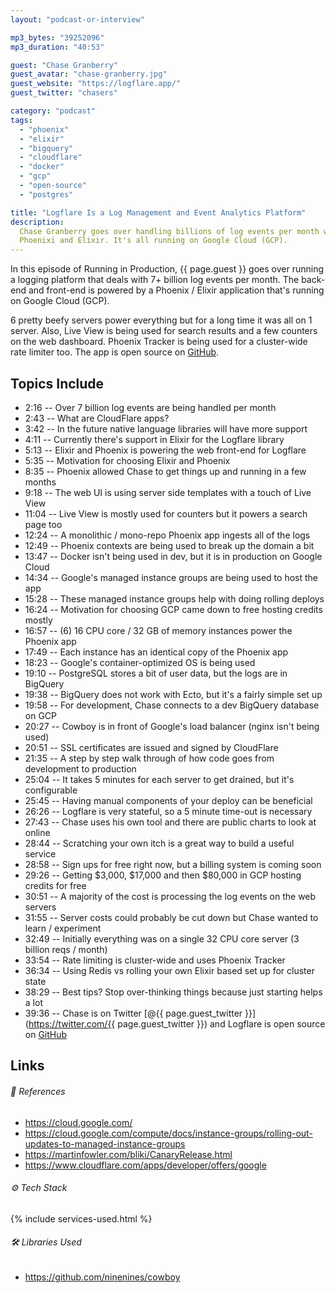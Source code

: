 ```yaml
---
layout: "podcast-or-interview"

mp3_bytes: "39252096"
mp3_duration: "40:53"

guest: "Chase Granberry"
guest_avatar: "chase-granberry.jpg"
guest_website: "https://logflare.app/"
guest_twitter: "chasers"

category: "podcast"
tags:
  - "phoenix"
  - "elixir"
  - "bigquery"
  - "cloudflare"
  - "docker"
  - "gcp"
  - "open-source"
  - "postgres"

title: "Logflare Is a Log Management and Event Analytics Platform"
description:
  Chase Granberry goes over handling billions of log events per month with
  Phoenixi and Elixir. It's all running on Google Cloud (GCP).
---
```


In this episode of Running in Production, {{ page.guest }} goes over running a
logging platform that deals with 7+ billion log events per month. The back-end
and front-end is powered by a Phoenix / Elixir application that's running on
Google Cloud (GCP).

6 pretty beefy servers power everything but for a long time it was all on 1
server. Also, Live View is being used for search results and a few counters on
the web dashboard. Phoenix Tracker is being used for a cluster-wide rate
limiter too. The app is open source on
[GitHub](https://github.com/Logflare/logflare).

## Topics Include

- 2:16 -- Over 7 billion log events are being handled per month
- 2:43 -- What are CloudFlare apps?
- 3:42 -- In the future native language libraries will have more support
- 4:11 -- Currently there's support in Elixir for the Logflare library
- 5:13 -- Elixir and Phoenix is powering the web front-end for Logflare
- 5:35 -- Motivation for choosing Elixir and Phoenix
- 8:35 -- Phoenix allowed Chase to get things up and running in a few months
- 9:18 -- The web UI is using server side templates with a touch of Live View
- 11:04 -- Live View is mostly used for counters but it powers a search page too
- 12:24 -- A monolithic / mono-repo Phoenix app ingests all of the logs
- 12:49 -- Phoenix contexts are being used to break up the domain a bit
- 13:47 -- Docker isn't being used in dev, but it is in production on Google Cloud
- 14:34 -- Google's managed instance groups are being used to host the app
- 15:28 -- These managed instance groups help with doing rolling deploys
- 16:24 -- Motivation for choosing GCP came down to free hosting credits mostly
- 16:57 -- (6) 16 CPU core / 32 GB of memory instances power the Phoenix app
- 17:49 -- Each instance has an identical copy of the Phoenix app
- 18:23 -- Google's container-optimized OS is being used
- 19:10 -- PostgreSQL stores a bit of user data, but the logs are in BigQuery
- 19:38 -- BigQuery does not work with Ecto, but it's a fairly simple set up
- 19:58 -- For development, Chase connects to a dev BigQuery database on GCP
- 20:27 -- Cowboy is in front of Google's load balancer (nginx isn't being used)
- 20:51 -- SSL certificates are issued and signed by CloudFlare
- 21:35 -- A step by step walk through of how code goes from development to production
- 25:04 -- It takes 5 minutes for each server to get drained, but it's configurable
- 25:45 -- Having manual components of your deploy can be beneficial
- 26:26 -- Logflare is very stateful, so a 5 minute time-out is necessary
- 27:43 -- Chase uses his own tool and there are public charts to look at online
- 28:44 -- Scratching your own itch is a great way to build a useful service
- 28:58 -- Sign ups for free right now, but a billing system is coming soon
- 29:26 -- Getting $3,000, $17,000 and then $80,000 in GCP hosting credits for free
- 30:51 -- A majority of the cost is processing the log events on the web servers
- 31:55 -- Server costs could probably be cut down but Chase wanted to learn / experiment
- 32:49 -- Initially everything was on a single 32 CPU core server (3 billion reqs / month)
- 33:54 -- Rate limiting is cluster-wide and uses Phoenix Tracker
- 36:34 -- Using Redis vs rolling your own Elixir based set up for cluster state
- 38:29 -- Best tips? Stop over-thinking things because just starting helps a lot
- 39:36 -- Chase is on Twitter [@{{ page.guest_twitter }}](https://twitter.com/{{ page.guest_twitter }}) and Logflare is open source on [GitHub](https://github.com/Logflare/logflare)

## Links

###### 📄 References

- <https://cloud.google.com/>
- <https://cloud.google.com/compute/docs/instance-groups/rolling-out-updates-to-managed-instance-groups>
- <https://martinfowler.com/bliki/CanaryRelease.html>
- <https://www.cloudflare.com/apps/developer/offers/google>

###### ⚙️ Tech Stack

{% include services-used.html %}

###### 🛠 Libraries Used

- <https://github.com/ninenines/cowboy>
